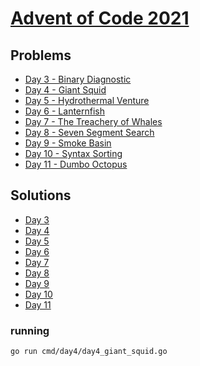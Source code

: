 # [Advent of Code 2021](https://adventofcode.com/2021)

## Problems

* [Day 3 - Binary Diagnostic](https://adventofcode.com/2021/day/3)
* [Day 4 - Giant Squid](https://adventofcode.com/2021/day/4)
* [Day 5 - Hydrothermal Venture](https://adventofcode.com/2021/day/5)
* [Day 6 - Lanternfish](https://adventofcode.com/2021/day/6)
* [Day 7 - The Treachery of Whales](https://adventofcode.com/2021/day/7)
* [Day 8 - Seven Segment Search](https://adventofcode.com/2021/day/8)
* [Day 9 - Smoke Basin](https://adventofcode.com/2021/day/9)
* [Day 10 - Syntax Sorting](https://adventofcode.com/2021/day/10)
* [Day 11 - Dumbo Octopus](https://adventofcode.com/2021/day/11)

## Solutions

* [Day 3](cmd/day3/day3_binary_diagnostic.go)
* [Day 4](cmd/day4/day4_giant_squid.go)
* [Day 5](cmd/day5/day5_hydrothermal_venture.go)
* [Day 6](cmd/day6/day6_lanternfish.go)
* [Day 7](cmd/day7/day7_treachery_whales.go)
* [Day 8](cmd/day8/day8_seven_segment_search.go)
* [Day 9](cmd/day9/day9_smoke_basin.go)
* [Day 10](cmd/day10/day10_syntax_sorting.go)
* [Day 11](cmd/day11/day11_dumbo_octopus.go)

### running

```sh
go run cmd/day4/day4_giant_squid.go
```
